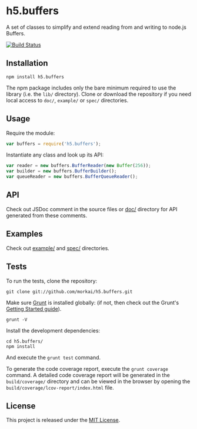 # h5.buffers

A set of classes to simplify and extend reading from and writing to
node.js Buffers.

[![Build Status](https://travis-ci.org/morkai/h5.buffers.png?branch=master)](https://travis-ci.org/morkai/h5.buffers)

## Installation

```
npm install h5.buffers
```

The npm package includes only the bare minimum required to use the library
(i.e. the `lib/` directory). Clone or download the repository if you need
local access to `doc/`, `example/` or `spec/` directories.

## Usage

Require the module:

```javascript
var buffers = require('h5.buffers');
```

Instantiate any class and look up its API:

```javascript
var reader = new buffers.BufferReader(new Buffer(256));
var builder = new buffers.BufferBuilder();
var queueReader = new buffers.BufferQueueReader();
```

## API

Check out JSDoc comment in the source files or
[doc/](https://github.com/morkai/h5.buffers/tree/master/doc/api/)
directory for API generated from these comments.

## Examples

Check out [example/](https://github.com/morkai/h5.buffers/tree/master/example)
and [spec/](https://github.com/morkai/h5.buffers/tree/master/spec)
directories.

## Tests

To run the tests, clone the repository:

```
git clone git://github.com/morkai/h5.buffers.git
```

Make sure [Grunt](http://gruntjs.com/) is installed globally:
(if not, then check out the Grunt's
[Getting Started guide](https://github.com/gruntjs/grunt/wiki/Getting-started)).

```
grunt -V
```

Install the development dependencies:

```
cd h5.buffers/
npm install
```

And execute the `grunt test` command.

To generate the code coverage report, execute the `grunt coverage` command.
A detailed code coverage report will be generated in the `build/coverage/`
directory and can be viewed in the browser by opening the
`build/coverage/lcov-report/index.html` file.

## License

This project is released under the
[MIT License](https://raw.github.com/morkai/buffers/master/license.md).
